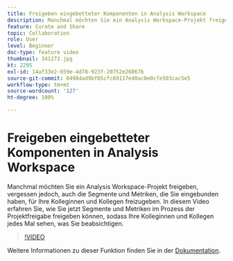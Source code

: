 ```yaml
---
title: Freigeben eingebetteter Komponenten in Analysis Workspace
description: Manchmal möchten Sie ein Analysis Workspace-Projekt freigeben, vergessen jedoch, auch die Segmente und Metriken, die Sie eingebunden haben, für Ihre Kolleginnen und Kollegen freizugeben. In diesem Video erfahren Sie, wie Sie jetzt Segmente und Metriken im Prozess der Projektfreigabe freigeben können, sodass Ihre Kolleginnen und Kollegen jedes Mal sehen, was Sie beabsichtigen.
feature: Curate and Share
topic: Collaboration
role: User
level: Beginner
doc-type: feature video
thumbnail: 341273.jpg
kt: 2295
exl-id: 14af33e2-659e-4d78-923f-20752e26067b
source-git-commit: 84984ad9bf65cfc69117e40ac0e0cfe503cac5e5
workflow-type: tm+mt
source-wordcount: '127'
ht-degree: 100%

---
```


# Freigeben eingebetteter Komponenten in Analysis Workspace

Manchmal möchten Sie ein Analysis Workspace-Projekt freigeben, vergessen jedoch, auch die Segmente und Metriken, die Sie eingebunden haben, für Ihre Kolleginnen und Kollegen freizugeben. In diesem Video erfahren Sie, wie Sie jetzt Segmente und Metriken im Prozess der Projektfreigabe freigeben können, sodass Ihre Kolleginnen und Kollegen jedes Mal sehen, was Sie beabsichtigen.

>[!VIDEO](https://video.tv.adobe.com/v/3438795/?quality=12&learn=on&captions=ger)

Weitere Informationen zu dieser Funktion finden Sie in der [Dokumentation](https://experienceleague.adobe.com/docs/analytics/analyze/analysis-workspace/curate-share/curate.html?lang=de).
